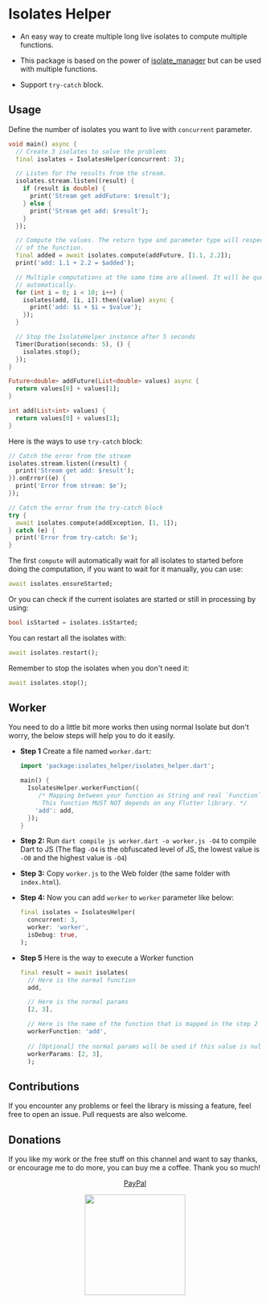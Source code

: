 # Isolates Helper

* An easy way to create multiple long live isolates to compute multiple functions.

* This package is based on the power of [isolate_manager](https://pub.dev/packages/isolate_manager) but can be used with multiple functions.

* Support `try-catch` block.

## Usage

Define the number of isolates you want to live with `concurrent` parameter.

``` dart
void main() async {
  // Create 3 isolates to solve the problems
  final isolates = IsolatesHelper(concurrent: 3);

  // Listen for the results from the stream.
  isolates.stream.listen((result) {
    if (result is double) {
      print('Stream get addFuture: $result');
    } else {
      print('Stream get add: $result');
    }
  });

  // Compute the values. The return type and parameter type will respect the type
  // of the function.
  final added = await isolates.compute(addFuture, [1.1, 2.2]);
  print('add: 1.1 + 2.2 = $added');

  // Multiple computations at the same time are allowed. It will be queued
  // automatically.
  for (int i = 0; i < 10; i++) {
    isolates(add, [i, i]).then((value) async {
      print('add: $i + $i = $value');
    });
  }

  // Stop the IsolateHelper instance after 5 seconds
  Timer(Duration(seconds: 5), () {
    isolates.stop();
  });
}

Future<double> addFuture(List<double> values) async {
  return values[0] + values[1];
}

int add(List<int> values) {
  return values[0] + values[1];
}
```

Here is the ways to use `try-catch` block:

``` dart
// Catch the error from the stream
isolates.stream.listen((result) {
  print('Stream get add: $result');
}).onError((e) {
  print('Error from stream: $e');
});

// Catch the error from the try-catch block
try {
  await isolates.compute(addException, [1, 1]);
} catch (e) {
  print('Error from try-catch: $e');
}
```

The first `compute` will automatically wait for all isolates to started before doing the computation, if you want to wait for it manually, you can use:

``` dart
await isolates.ensureStarted;
```

Or you can check if the current isolates are started or still in processing by using:

``` dart
bool isStarted = isolates.isStarted;
```

You can restart all the isolates with:

``` Dart
await isolates.restart();
```

Remember to stop the isolates when you don't need it:

``` Dart
await isolates.stop();
```

## Worker

You need to do a little bit more works then using normal Isolate but don't worry, the below steps will help you to do it easily.

* **Step 1** Create a file named `worker.dart`:

  ``` dart
  import 'package:isolates_helper/isolates_helper.dart';

  main() {
    IsolatesHelper.workerFunction({
       /* Mapping between your function as String and real `Function`.
        This function MUST NOT depends on any Flutter library. */
      'add': add,
    });
  }
  ```

  </details>

* **Step 2:** Run `dart compile js worker.dart -o worker.js -O4` to compile Dart to JS (The flag `-O4` is the obfuscated level of JS, the lowest value is `-O0` and the highest value is `-O4`)
* **Step 3:** Copy `worker.js` to the Web folder (the same folder with `index.html`).
* **Step 4:** Now you can add `worker` to `worker` parameter like below:

  ``` dart
  final isolates = IsolatesHelper(
    concurrent: 3,
    worker: 'worker',
    isDebug: true,
  );
  ```

* **Step 5** Here is the way to execute a Worker function

  ``` dart
  final result = await isolates(
    // Here is the normal function
    add, 

    // Here is the normal params
    [2, 3], 

    // Here is the name of the function that is mapped in the step 2
    workerFunction: 'add',
    
    // [Optional] the normal params will be used if this value is null
    workerParams: [2, 3], 
    );
  ```

## Contributions

If you encounter any problems or feel the library is missing a feature, feel free to open an issue. Pull requests are also welcome.

## Donations

If you like my work or the free stuff on this channel and want to say thanks, or encourage me to do more, you can buy me a coffee. Thank you so much!

<p align='center'><a href="https://paypal.me/lamnhan066">PayPal</a></p>
<p align='center'><a href="https://www.buymeacoffee.com/vursin"><img src="https://img.buymeacoffee.com/button-api/?text=Buy me a coffee&emoji=&slug=vursin&button_colour=5F7FFF&font_colour=ffffff&font_family=Cookie&outline_colour=000000&coffee_colour=FFDD00" width="200"></a></p>
